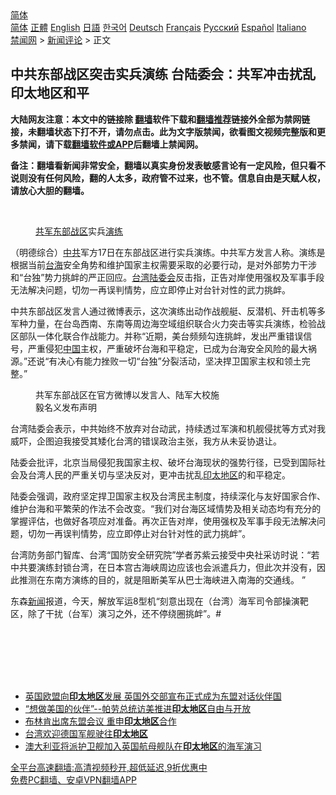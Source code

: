  <!-- 面包屑导航 --> <div class="breadcrumb"><!-- GTranslate: https://gtranslate.io/ -->  <div class="switcher notranslate">  <div class="selected">  <a href="#" onclick="return false;"> 简体</a>  </div>  <div class="option">  <a href="https://www.bannedbook.org" onclick="doGTranslate('zh-CN|zh-CN');jQuery('div.switcher div.selected a').html(jQuery(this).html());return false;" title="简体中文" class="nturl selected"> 简体</a>  <a href="https://www.bannedbook.org/zh-tw/" onclick="doGTranslate('zh-CN|zh-TW');jQuery('div.switcher div.selected a').html(jQuery(this).html());return false;" title="繁體中文" class="nturl"> 正體</a>  <a href="https://www.bannedbook.org/en/" onclick="doGTranslate('zh-CN|en');jQuery('div.switcher div.selected a').html(jQuery(this).html());return false;" title="English" class="nturl"> English</a>  <a href="https://www.bannedbook.org/ja/" onclick="doGTranslate('zh-CN|ja');jQuery('div.switcher div.selected a').html(jQuery(this).html());return false;" title="日本語" class="nturl"> 日語</a>  <a href="https://www.bannedbook.org/ko/" onclick="doGTranslate('zh-CN|ko');jQuery('div.switcher div.selected a').html(jQuery(this).html());return false;" title="한국어" class="nturl"> 한국어</a>  <a href="https://www.bannedbook.org/de/" onclick="doGTranslate('zh-CN|de');jQuery('div.switcher div.selected a').html(jQuery(this).html());return false;" title="Deutsch" class="nturl"> Deutsch</a>  <a href="https://www.bannedbook.org/fr/" onclick="doGTranslate('zh-CN|fr');jQuery('div.switcher div.selected a').html(jQuery(this).html());return false;" title="Français" class="nturl"> Français</a>  <a href="https://www.bannedbook.org/ru/" onclick="doGTranslate('zh-CN|ru');jQuery('div.switcher div.selected a').html(jQuery(this).html());return false;" title="Русский" class="nturl"> Русский</a>  <a href="https://www.bannedbook.org/es/" onclick="doGTranslate('zh-CN|es');jQuery('div.switcher div.selected a').html(jQuery(this).html());return false;" title="Español" class="nturl"> Español</a>  <a href="https://www.bannedbook.org/it/" onclick="doGTranslate('zh-CN|it');jQuery('div.switcher div.selected a').html(jQuery(this).html());return false;" title="Italiano" class="nturl"> Italiano</a>  </div>  </div>      <div class='breadcrumb-sub'><!-- Breadcrumb NavXT 6.3.0 --> <a href="https://www.bannedbook.org/" class="home">禁闻网</a> &gt; <a href="https://www.bannedbook.org/bnews/comments/" class="category">新闻评论</a> &gt; 正文</div></div><h2>中共东部战区突击实兵演练 台陆委会：共军冲击扰乱印太地区和平</h2> <p class="notice"><b>大陆网友注意：本文中的链接除 <a href="https://github.com/bannedbook/fanqiang" >翻墙</a>软件下载和<a href="https://github.com/killgcd/justmysocks/blob/master/README.md">翻墙推荐</a>链接外全部为禁网链接，未翻墙状态下打不开，请勿点击。此为文字版禁闻，欲看图文视频完整版和更多禁闻，请下载<a href="https://github.com/bannedbook/fanqiang">翻墙软件或APP</a>后翻墙上禁闻网。</p><p>备注：翻墙看新闻非常安全，翻墙以真实身份发表敏感言论有一定风险，但只看不说则没有任何风险，翻的人太多，政府管不过来，也不管。信息自由是天赋人权，请放心大胆的翻墙。</b></p>  <div class="entry"> <br /> <figure><a href="https://i0.wp.com/upload-images-bucket-v64rleca837do.s3.eu-west-1.amazonaws.com/wp-content/uploads/2021/08/17124516/Screen-Shot-2021-08-17-at-10.50.25-pm.png?fit=329%2C217&#038;ssl=1" data-caption="共军东部战区实兵演练"></a><figcaption class="wp-caption-text"><a href="https://www.bannedbook.org/bnews/tag/%e5%85%b1%e5%86%9b/" class="st_tag internal_tag" rel="tag" title="标签 共军 下的日志">共军</a><a href="https://www.bannedbook.org/bnews/tag/%E4%B8%9C%E9%83%A8%E6%88%98%E5%8C%BA/" class="st_tag internal_tag" rel="tag" title="标签 东部战区 下的日志">东部战区</a>实兵<a href="https://www.bannedbook.org/bnews/tag/%E6%BC%94%E7%BB%83/" class="st_tag internal_tag" rel="tag" title="标签 演练 下的日志">演练</a></figcaption></figure> <p>（明德综合）<a href="https://www.bannedbook.org/bnews/tag/%e4%b8%ad%e5%85%b1/" class="st_tag internal_tag" rel="tag" title="标签 中共 下的日志">中共</a>军方17日在东部战区进行实兵演练。中共军方发言人称。演练是根据当前<a href="https://www.bannedbook.org/bnews/tag/%E5%8F%B0%E6%B5%B7/" class="st_tag internal_tag" rel="tag" title="标签 台海 下的日志">台海</a>安全角势和维护国家主权需要采取的必要行动，是对外部势力干涉和“台独”势力挑衅的严正回应。<a href="https://www.bannedbook.org/bnews/tag/%e5%8f%b0%e6%b9%be/" class="st_tag internal_tag" rel="tag" title="标签 台湾 下的日志">台湾</a><a href="https://www.bannedbook.org/bnews/tag/%e9%99%86%e5%a7%94%e4%bc%9a/" class="st_tag internal_tag" rel="tag" title="标签 陆委会 下的日志">陆委会</a>反击指，正告对岸使用强权及军事手段无法解决问题，切勿一再误判情势，应立即停止对台针对性的武力挑衅。</p> <p>中共东部战区发言人通过微博表示，这次演练出动作战舰艇、反潜机、歼击机等多军种力量，在台岛西南、东南等周边海空域组织联合火力突击等实兵演练，检验战区部队一体化联合作战能力。并称“近期，美台频频勾连挑衅，发出严重错误信号，严重侵犯<span class='wp_keywordlink_affiliate'><a href="https://www.bannedbook.org/" title="中国" target="_blank">中国</a></span>主权，严重破坏台海和平稳定，已成为台海安全风险的最大祸源。”还说“有决心有能力挫败一切“台独”分裂活动，坚决捍卫国家主权和领土完整。”</p> <figure id="attachment_53792" aria-describedby="caption-attachment-53792" style="width: 300px" class="wp-caption alignnone"><figcaption id="caption-attachment-53792" class="wp-caption-text">共军东部战区在官方微博以发言人、陆军大校施毅名义发布声明</figcaption></figure> <p>台湾陆委会表示，中共始终不放弃对台动武，持续透过军演和机舰侵扰等方式对我威吓，企图迫我接受其矮化台湾的错误政治主张，我方从未妥协退让。</p>  <p>陆委会批评，北京当局侵犯我国家主权、破坏台海现状的强势行径，已受到国际社会及台湾人民的严重关切与坚决反对，更冲击扰乱<a href="https://www.bannedbook.org/bnews/tag/%e5%8d%b0%e5%a4%aa%e5%9c%b0%e5%8c%ba/" class="st_tag internal_tag" rel="tag" title="标签 印太地区 下的日志">印太地区</a>的和平稳定。</p> <p>陆委会强调，政府坚定捍卫国家主权及台湾民主制度，持续深化与友好国家合作、维护台海和平繁荣的作法不会改变。“我们对台海区域情势及相关动态均有充分的掌握评估，也做好各项应对准备。再次正告对岸，使用强权及军事手段无法解决问题，切勿一再误判情势，应立即停止对台针对性的武力挑衅”。</p> <p>台湾防务部门智库、台湾“国防安全研究院”学者苏紫云接受中央社采访时说：“若中共要演练封锁台湾，在日本宫古海峡周边应该也会派遣兵力，但此次并没有，因此推测在东南方演练的目的，就是阻断美军从巴士海峡进入南海的交通线。 ”</p>  <p>东森<span class='wp_keywordlink_affiliate'><a href="https://www.bannedbook.org/" title="新闻">新闻</a></span>报道，今天，解放军运8型机“刻意出现在（台湾）海军司令部操演靶区，除了干扰（台军）演习之外，还不停绕圈挑衅”。#</p> <p>&nbsp;</p> <p>&nbsp;</p>  <p>&nbsp;</p> <h4></h4> <ul class='op-related-articles' title='相关阅读'> <li><a href='https://www.bannedbook.org/bnews/headline/20210806/1601052.html' target='_blank'>英国欧盟向<b>印太地区</b>发展 英国外交部宣布正式成为东盟对话伙伴国</a></li> <li><a href='https://www.bannedbook.org/bnews/worldnews/usa/20210805/1600652.html' target='_blank'>“想做美国的伙伴”--帕劳总统访美推进<b>印太地区</b>自由与开放</a></li> <li><a href='https://www.bannedbook.org/bnews/headline/20210805/1600413.html' target='_blank'>布林肯出席东盟会议 重申<b>印太地区</b>合作</a></li> <li><a href='https://www.bannedbook.org/bnews/headline/20210804/1599770.html' target='_blank'>台湾欢迎德国军舰驶往<b>印太地区</b></a></li> <li><a href='https://www.bannedbook.org/bnews/headline/20210615/1566849.html' target='_blank'>澳大利亚将派护卫舰加入英国航母舰队在<b>印太地区</b>的海军演习</a></li> </ul> <p class="texttj"> <a href="https://github.com/bannedbook/fanqiang/wiki/V2ray%E6%9C%BA%E5%9C%BA" target="_blank">全平台高速翻墙:高清视频秒开,超低延迟,9折优惠中</a><br/> <a href="https://github.com/bannedbook/fanqiang/wiki/%E7%A6%81%E9%97%BB%E7%BD%91%E5%AE%89%E5%8D%93%E7%BF%BB%E5%A2%99%E6%96%B0%E9%97%BBAPP" target="_blank">免费PC翻墙、安卓VPN翻墙APP</a></p><p>&nbsp;</p> <a name='sharetosocial'></a>  <div style="margin-bottom:5px;padding-bottom:5px;clear:both"> <div id="archive-pix-1" class="banner-ads"> <!-- AuctionX Display platform tag START --> <div id="26318x728x90x621x_ADSLOT2" clicktrack="%%CLICK_URL_ESC%%"></div> <!-- AuctionX Display platform tag END --> </div> <div id="archive-pix-2" class="banner-ads"> <!-- AuctionX Display platform tag START --> <div id="26315x300x250x621x_ADSLOT2" clicktrack="%%CLICK_URL_ESC%%"></div> <!-- AuctionX Display platform tag END --> </div> </div>  <div id="archive-pix-1" class="banner-ads"> <!-- AuctionX Display platform tag START --> <div id="26318x728x90x621x_ADSLOT3" clicktrack="%%CLICK_URL_ESC%%"></div> <!-- AuctionX Display platform tag END --> </div> </div><!--END ENTRY--> 